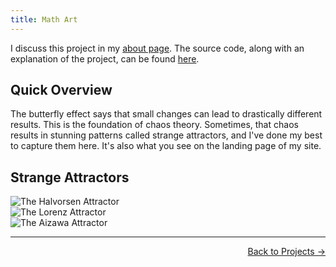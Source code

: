 ```yaml
---
title: Math Art
---
```


I discuss this project in my [about page](/about). The source code, along with an explanation of the project, can be found [here](https://github.com/ronikbhaskar/math-art).

## Quick Overview

The butterfly effect says that small changes can lead to drastically different results. This is the foundation of chaos theory. Sometimes, that chaos results in stunning patterns called strange attractors, and I've done my best to capture them here. It's also what you see on the landing page of my site.

## Strange Attractors

<img src="math-art-gifs/static_halvorsen.gif" alt="The Halvorsen Attractor" />

<br/>

<img src="math-art-gifs/static_lorenz.gif" alt="The Lorenz Attractor" />

<br/>

<img src="math-art-gifs/static_aizawa.gif" alt="The Aizawa Attractor" />

 ---

<p align="right"><a href="/projects/">Back to Projects →</a></p>